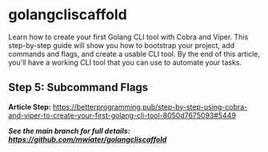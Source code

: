 # golangcliscaffold

Learn how to create your first Golang CLI tool with Cobra and Viper. This step-by-step guide will show you how to bootstrap your project, add commands and flags, and create a usable CLI tool. By the end of this article, you'll have a working CLI tool that you can use to automate your tasks.

## Step 5: Subcommand Flags

**Article Step:** https://betterprogramming.pub/step-by-step-using-cobra-and-viper-to-create-your-first-golang-cli-tool-8050d7675093#5449

**_See the main branch for full details: https://github.com/mwiater/golangcliscaffold_**
